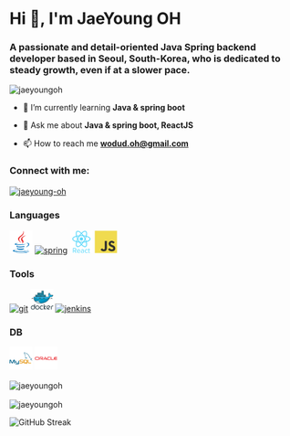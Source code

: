 <h1 align="left">Hi 👋, I'm JaeYoung OH</h1>
<h3 align="left">A passionate and detail-oriented Java Spring backend developer based in Seoul, South-Korea, who is dedicated to steady growth, even if at a slower pace.</h3>

<p align="left"> <img src="https://komarev.com/ghpvc/?username=jaeyoungoh&label=Profile%20views&color=0e75b6&style=flat" alt="jaeyoungoh" /> </p>

- 🌱 I’m currently learning **Java & spring boot**

- 💬 Ask me about **Java & spring boot, ReactJS**

- 📫 How to reach me **wodud.oh@gmail.com**

<h3 align="left">Connect with me:</h3>
<p align="left">
<a href="https://linkedin.com/in/jaeyoung-oh" target="blank"><img align="center" src="https://raw.githubusercontent.com/rahuldkjain/github-profile-readme-generator/master/src/images/icons/Social/linked-in-alt.svg" alt="jaeyoung-oh" height="30" width="40" /></a>
</p>

<h3 align="left">Languages</h3>
<p align="left">  
  <a href="https://www.java.com" target="_blank" rel="noreferrer"><img src="https://raw.githubusercontent.com/devicons/devicon/master/icons/java/java-original.svg" alt="java" width="40" height="40"/></a> 
  <a href="https://spring.io/" target="_blank" rel="noreferrer"><img src="https://www.vectorlogo.zone/logos/springio/springio-icon.svg" alt="spring" width="40" height="40"/></a> 
  <a href="https://reactjs.org/" target="_blank" rel="noreferrer"><img src="https://raw.githubusercontent.com/devicons/devicon/master/icons/react/react-original-wordmark.svg" alt="react" width="40" height="40"/></a> 
  <a href="https://developer.mozilla.org/en-US/docs/Web/JavaScript" target="_blank" rel="noreferrer"><img src="https://raw.githubusercontent.com/devicons/devicon/master/icons/javascript/javascript-original.svg" alt="javascript" width="40" height="40"/></a> 
  </p>

<h3 align="left">Tools</h3>
<p align="left">
  <a href="https://git-scm.com/" target="_blank" rel="noreferrer"><img src="https://www.vectorlogo.zone/logos/git-scm/git-scm-icon.svg" alt="git" width="40" height="40"/></a>
  <a href="https://www.docker.com/" target="_blank" rel="noreferrer"><img src="https://raw.githubusercontent.com/devicons/devicon/master/icons/docker/docker-original-wordmark.svg" alt="docker" width="40" height="40"/></a> 
  <a href="https://www.jenkins.io" target="_blank" rel="noreferrer"><img src="https://www.vectorlogo.zone/logos/jenkins/jenkins-icon.svg" alt="jenkins" width="40" height="40"/></a> 
</p>

<h3 align="left">DB</h3>
<p align="left">
  <a href="https://www.mysql.com/" target="_blank" rel="noreferrer"><img src="https://raw.githubusercontent.com/devicons/devicon/master/icons/mysql/mysql-original-wordmark.svg" alt="mysql" width="40" height="40"/></a>
  <a href="https://www.oracle.com/" target="_blank" rel="noreferrer"><img src="https://raw.githubusercontent.com/devicons/devicon/master/icons/oracle/oracle-original.svg" alt="oracle" width="40" height="40"/></a>
</p>

<p><img align="center" src="https://github-readme-stats.vercel.app/api/top-langs?username=jaeyoungoh&show_icons=true&locale=en&layout=donut&theme=ocean_dark" alt="jaeyoungoh" /></p>

<p><img align="center" src="https://github-readme-stats.vercel.app/api?username=jaeyoungoh&show_icons=true&locale=en&theme=ocean_dark" alt="jaeyoungoh" /></p>

<p><img src="https://github-readme-streak-stats.herokuapp.com?user=jaeyoungoh&theme=ocean-dark&border_radius=10&date_format=%5BY.%5Dn.j" alt="GitHub Streak" /></p>
